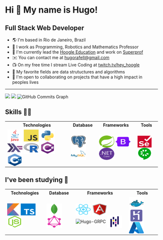# Hi 👋 My name is Hugo!

## Full Stack Web Developer
 
 <!-- I'm 21 years old and I code since I was 15. I started in competitive programming and  -->
 
 * 🌎 I'm based in Rio de Janeiro, Brazil
 * 🚀 I work as Programming, Robotics and Mathematics Professor
 * 💼 I'm currently lead the [Hoogle Education](https://www.linkedin.com/company/hoogle) and work on [Superprof](https://www.linkedin.com/company/superprof)
 * ✉️ You can contact me at [hugorafell@gmail.com](mailto:hugorafell@gmail.com)
 * 📺 On my free time I stream Live Coding at [twitch.tv/hey_hoogle](https://www.twitch.tv/hey_hoogle)
 * 🧠 My favorite fields are data strutuctures and algorithms
 * 🤝 I'm open to collaborating on projects that have a high impact in peoples lives
 
 <hr>
 
 <div style="align = center" >
  <img height="150em" src="https://github-readme-stats.vercel.app/api?username=hgrafa&show_icons=true&theme=tokyonight&include_all_commits=true&count_private=true&hide=stars&hide_border=true"/>
  <!-- <img height="140em" src="https://github-readme-stats.vercel.app/api/top-langs/?username=hgrafa&layout=compact&langs_count=7&theme=tokyonight&exclude_repo=beecrowd-solutions&hide_border=true&hide=makefile"/> -->
  <img height="150em" src="http://github-readme-streak-stats.herokuapp.com?user=hgrafa&theme=tokyonight&hide_border=true&fire=FF00E9" />
  <img height="287em" src="https://activity-graph.herokuapp.com/graph?username=hgrafa&theme=github&hide_border=true&bg_color=1A1B27&color=628FDA&line=2BAEAE&point=FE00E8&custom_title=Hugo%20Rafael's%20Commits%20Graph" alt="GitHub Commits Graph" /> 
</div>

## Skills 🧑‍💻

<div style="display: inline_block align = center">
  <table>
    <tr>
      <th> Technologies</th>
      <th> Database </th>
      <th> Frameworks </th>
      <th> Tools </th>
    </tr>
    <tr>
      <td> 
        <img align="center" alt="Hugo-Java" height="40" width="50" src="https://raw.githubusercontent.com/devicons/devicon/master/icons/java/java-original-wordmark.svg"> 
        <img align="center" alt="Hugo-JS" height="40" width="50" src="https://raw.githubusercontent.com/devicons/devicon/master/icons/javascript/javascript-original.svg"> 
        <img align="center" alt="Hugo-Python" height="40" width="50" src="https://raw.githubusercontent.com/devicons/devicon/master/icons/python/python-original.svg">
         <img align="center" alt="Hugo-Haskell" height="40" width="50" src="https://raw.githubusercontent.com/devicons/devicon/master/icons/haskell/haskell-original.svg">
        <img align="center" alt="Hugo-R" height="40" width="50" src="https://raw.githubusercontent.com/devicons/devicon/master/icons/r/r-original.svg">
        <img align="center" alt="Hugo-C#" height="40" width="50" src="https://raw.githubusercontent.com/devicons/devicon/master/icons/csharp/csharp-original.svg">   
        <img align="center" alt="Hugo-Cplusplus" height="40" width="50" src="https://raw.githubusercontent.com/devicons/devicon/master/icons/cplusplus/cplusplus-original.svg"> 
      </td>
      <td> 
        <img align="center" alt="Hugo-PostreSQL" height="40" width="50" src="https://raw.githubusercontent.com/devicons/devicon/master/icons/postgresql/postgresql-original.svg">
        <img align="center" alt="Hugo-MySQL" height="40" width="50" src="https://raw.githubusercontent.com/devicons/devicon/master/icons/mysql/mysql-original-wordmark.svg">
      </td>
      <td>
          <img align="center" alt="Hugo-Springboot" height="40" width="50" src="https://raw.githubusercontent.com/devicons/devicon/master/icons/spring/spring-original.svg">
           <img align="center" alt="Hugo-Springboot" height="40" width="50" src="https://raw.githubusercontent.com/devicons/devicon/master/icons/bootstrap/bootstrap-original.svg">
          <img align="center" alt="Hugo-dotnet" height="40" width="50" src="https://raw.githubusercontent.com/devicons/devicon/master/icons/dotnetcore/dotnetcore-original.svg">
      </td>
      <td>
          <img align="center" alt="Hugo-Selenium" height="40" width="50" src="https://raw.githubusercontent.com/devicons/devicon/master/icons/selenium/selenium-original.svg">
          <img align="center" alt="Hugo-NodeJs" height="40" width="50" src="https://raw.githubusercontent.com/devicons/devicon/master/icons/cucumber/cucumber-plain.svg">
      </td>
    </tr>
 </table> 
 
  
</div>
 
 ## I've been studying 🚀
 
  <table>
    <tr>
      <th> Technologies </th>
      <th> Database </th>
      <th> Frameworks </th>
      <th> Tools </th>
    </tr>
    <tr>
      <td>
       <img align="center" alt="Hugo-Kotlin" width="40" src="https://raw.githubusercontent.com/devicons/devicon/master/icons/kotlin/kotlin-original.svg">
        <img align="center" alt="Hugo-Typescript" height="40" width="50" src="https://raw.githubusercontent.com/devicons/devicon/master/icons/typescript/typescript-original.svg">
        <img align="center" alt="Hugo-NodeJs" height="40" width="50" src="https://raw.githubusercontent.com/devicons/devicon/master/icons/nodejs/nodejs-original.svg">
      </td>
      <td>
        <img align="center" alt="Hugo-MongoDB" height="40" width="50" src="https://raw.githubusercontent.com/devicons/devicon/master/icons/mongodb/mongodb-original.svg">
        <img align="center" alt="Hugo-GraphQL" height="40" width="50" src="https://raw.githubusercontent.com/devicons/devicon/master/icons/graphql/graphql-plain.svg">
      </td>
      <td>
        <img align="center" alt="Hugo-React" height="40" width="50" src="https://raw.githubusercontent.com/devicons/devicon/master/icons/react/react-original.svg">
        <img align="center" alt="Hugo-NodeJs" height="40" width="50" src="https://raw.githubusercontent.com/devicons/devicon/master/icons/angularjs/angularjs-original.svg">
        <img align="center" alt="Hugo-GRPC" width="70" src="https://cncf-branding.netlify.app/img/projects/grpc/horizontal/color/grpc-horizontal-color.png">
        <img align="center" alt="Hugo-Pandas" height="40" width="50" src="https://raw.githubusercontent.com/devicons/devicon/master/icons/pandas/pandas-original.svg">
      </td>
      <td>
        <img align="center" alt="Hugo-Docker" height="40" width="50" src="https://raw.githubusercontent.com/devicons/devicon/master/icons/docker/docker-original.svg">
        <img align="center" alt="Hugo-Heroku" height="40" width="50" src="https://raw.githubusercontent.com/devicons/devicon/master/icons/heroku/heroku-plain.svg">
        <img align="center" alt="Hugo-Azure" height="40" width="50" src="https://raw.githubusercontent.com/devicons/devicon/master/icons/azure/azure-original.svg">
      </td>
    </tr>
  </table>
 
